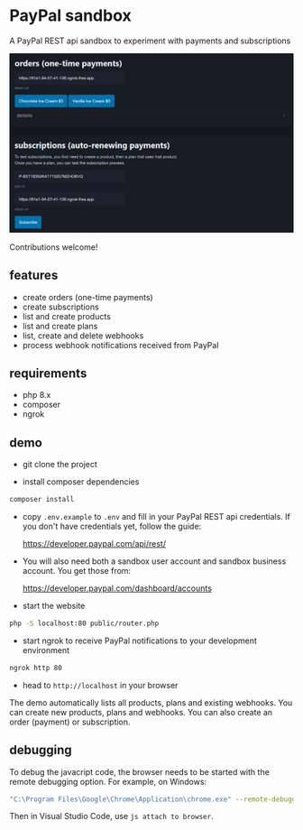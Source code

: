 # PayPal sandbox

A PayPal REST api sandbox to experiment with payments and subscriptions

![php sandbox screenshot](https://github.com/8ctopus/paypal-sandbox/raw/master/screenshot.png)

Contributions welcome!

## features

- create orders (one-time payments)
- create subscriptions
- list and create products
- list and create plans
- list, create and delete webhooks
- process webhook notifications received from PayPal

## requirements

- php 8.x
- composer
- ngrok

## demo

- git clone the project

- install composer dependencies

```sh
composer install
```

- copy `.env.example` to `.env` and fill in your PayPal REST api credentials. If you don't have credentials yet, follow the guide:

    https://developer.paypal.com/api/rest/

- You will also need both a sandbox user account and sandbox business account. You get those from:

    https://developer.paypal.com/dashboard/accounts

- start the website

```sh
php -S localhost:80 public/router.php
```

- start ngrok to receive PayPal notifications to your development environment

```sh
ngrok http 80
```

- head to `http://localhost` in your browser

The demo automatically lists all products, plans and existing webhooks. You can create new products, plans and webhooks. You can also create an order (payment) or subscription.

## debugging

To debug the javacript code, the browser needs to be started with the remote debugging option. For example, on Windows:

```sh
"C:\Program Files\Google\Chrome\Application\chrome.exe" --remote-debugging-port=9222
```

Then in Visual Studio Code, use `js attach to browser`.

